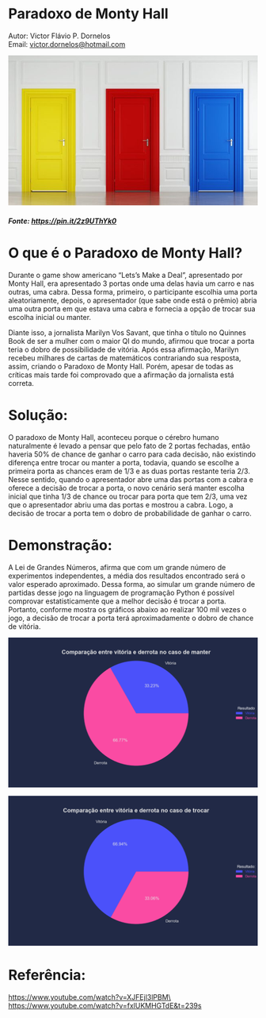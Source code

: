 # Paradoxo de Monty Hall
Autor: Victor Flávio P. Dornelos \
Email: victor.dornelos@hotmail.com
 
![Imagem de portas representando o jogo de Monty Hall](porta.jpg)
##### Fonte: https://pin.it/2z9UThYk0

# O que é o Paradoxo de Monty Hall?
Durante o game show americano “Lets’s Make a Deal”, apresentado por Monty Hall, era apresentado 3 portas onde uma delas havia um carro e nas outras, uma cabra. Dessa forma, primeiro, o participante escolhia uma porta aleatoriamente, depois, o apresentador (que sabe onde está o prêmio) abria uma outra porta em que estava uma cabra e fornecia a opção de trocar sua escolha inicial ou manter.

Diante isso, a jornalista Marilyn Vos Savant, que tinha o título no Quinnes Book de ser a mulher com o maior QI do mundo, afirmou que trocar a porta teria o dobro de possibilidade de vitória. Após essa afirmação, Marilyn recebeu milhares de cartas de matemáticos contrariando sua resposta, assim, criando o Paradoxo de Monty Hall. Porém, apesar de todas as críticas mais tarde foi comprovado que a afirmação da jornalista está correta.

# Solução:

O paradoxo de Monty Hall, aconteceu porque o cérebro humano naturalmente é levado a pensar que pelo fato de 2 portas fechadas, então haveria 50% de chance de ganhar o carro para cada decisão, não existindo diferença entre trocar ou manter a porta, todavia, quando se escolhe a primeira porta as chances eram de 1/3 e as duas portas restante teria 2/3. Nesse sentido, quando o apresentador abre uma das portas com a cabra e oferece a decisão de trocar a porta, o novo cenário será manter escolha inicial que tinha 1/3 de chance ou trocar para porta que tem 2/3, uma vez que o apresentador abriu uma das portas e mostrou a cabra. Logo, a decisão de trocar a porta tem o dobro de probabilidade de ganhar o carro.

# Demonstração:
A Lei de Grandes Números, afirma que com um grande número de experimentos independentes, a média dos resultados encontrado será o valor esperado aproximado. Dessa forma, ao simular um grande número de partidas desse jogo na linguagem de programação Python é possível comprovar estatisticamente que a melhor decisão é trocar a porta. Portanto, conforme mostra os gráficos abaixo ao realizar 100 mil vezes o jogo, a decisão de trocar a porta terá aproximadamente o dobro de chance de vitória.

![Comparativo no caso de manter a porta](grafico1.png)

![Comparativo no caso de manter a porta](grafico2.png)



# Referência:
https://www.youtube.com/watch?v=XJFEjl3lPBM\
https://www.youtube.com/watch?v=fxlUKMHGTdE&t=239s

